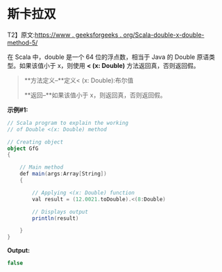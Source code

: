 # 斯卡拉双

T2】原文:[https://www . geeksforgeeks . org/Scala-double-x-double-method-5/](https://www.geeksforgeeks.org/scala-double-x-double-method-5/)

在 Scala 中，double 是一个 64 位的浮点数，相当于 Java 的 Double 原语类型。如果该值小于 x，则使用 **< (x: Double)** 方法返回真，否则返回假。

> **方法定义–**定义< (x: Double):布尔值
> 
> **返回–**如果该值小于 x，则返回真，否则返回假。

**示例#1:**

```scala
// Scala program to explain the working 
// of Double <(x: Double) method

// Creating object
object GfG
{ 

    // Main method
    def main(args:Array[String])
    {

        // Applying <(x: Double) function
        val result = (12.0021.toDouble).<(8:Double)

        // Displays output
        println(result)

    }
} 
```

**Output:**

```scala
false

```